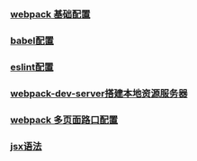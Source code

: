 

### [webpack 基础配置](./doc/webpack基础配置.md)

### [babel配置](./doc/babel配置.md)

### [eslint配置](./doc/eslint配置.md)

### [webpack-dev-server搭建本地资源服务器](./doc/webpack-dev-server使用.md)

### [webpack 多页面路口配置](./doc/多页面路口配置.md)

### [jsx语法](./doc/jsx语法.md)

